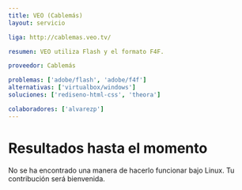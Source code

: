 ```yaml
---
title: VEO (Cablemás)
layout: servicio

liga: http://cablemas.veo.tv/

resumen: VEO utiliza Flash y el formato F4F.

proveedor: Cablemás

problemas: ['adobe/flash', 'adobe/f4f']
alternativas: ['virtualbox/windows']
soluciones: ['rediseno-html-css', 'theora']

colaboradores: ['alvarezp']
---
```


# Resultados hasta el momento

No se ha encontrado una manera de hacerlo funcionar bajo Linux. Tu contribución
será bienvenida.

